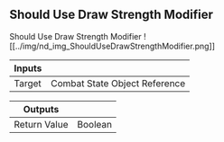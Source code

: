 ## Should Use Draw Strength Modifier
Should Use Draw Strength Modifier
![[../img/nd_img_ShouldUseDrawStrengthModifier.png]]

|Inputs||
|--|--|
| Target | Combat State Object Reference |

|Outputs||
|--|--|
| Return Value | Boolean |
